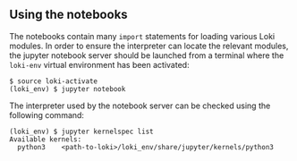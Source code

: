 ﻿
##  Using the notebooks

The notebooks contain many `import`  statements for loading various Loki modules. In order to ensure the interpreter can locate the relevant modules, the jupyter notebook server should be launched from a terminal where the `loki-env` virtual environment has been activated:

```text
$ source loki-activate
(loki_env) $ jupyter notebook
```

The interpreter used by the notebook server can be checked using the following command:

```text
(loki_env) $ jupyter kernelspec list
Available kernels:
  python3    <path-to-loki>/loki_env/share/jupyter/kernels/python3
```
